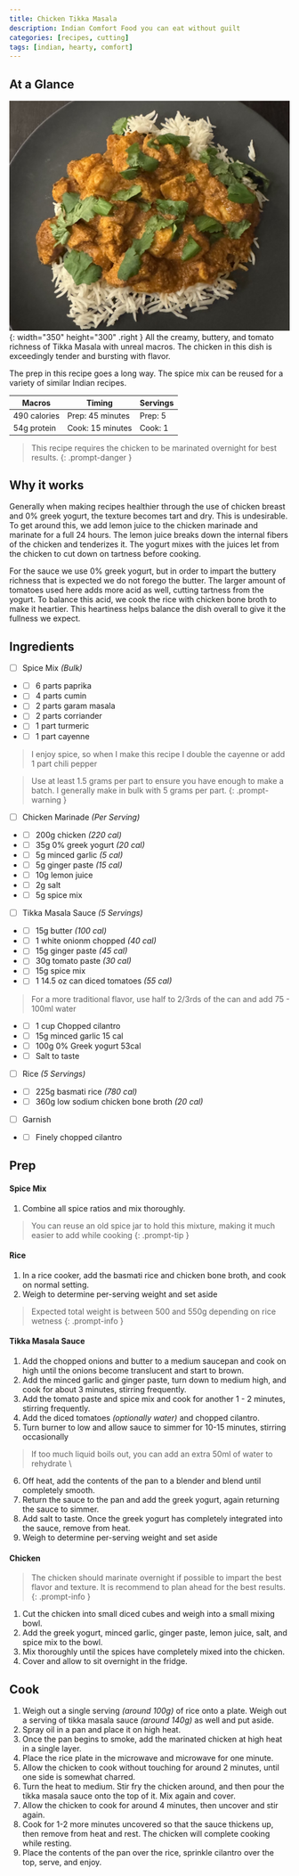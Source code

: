 ```yaml
---
title: Chicken Tikka Masala
description: Indian Comfort Food you can eat without guilt
categories: [recipes, cutting]
tags: [indian, hearty, comfort]
---
```

## At a Glance
![chicken-tikka-masala](/assets/img/tikkamasala.png){: width="350" height="300" .right }
All the creamy, buttery, and tomato richness of Tikka Masala with unreal macros. The chicken in this dish is exceedingly tender and bursting with flavor.

The prep in this recipe goes a long way. The spice mix can be reused for a variety of similar Indian recipes.


| Macros       | Timing           | Servings|
|--------------|------------------|---------|
| 490 calories | Prep: 45 minutes | Prep: 5 |
| 54g protein  | Cook: 15 minutes | Cook: 1 |

> This recipe requires the chicken to be marinated overnight for best results.
{: .prompt-danger }

## Why it works
Generally when making recipes healthier through the use of chicken breast and 0% greek yogurt, the texture becomes tart and dry. This is undesirable. To get around this, we add lemon juice to the chicken marinade and marinate for a full 24 hours. The lemon juice breaks down the internal fibers of the chicken and tenderizes it. The yogurt mixes with the juices let from the chicken to cut down on tartness before cooking.

For the sauce we use 0% greek yogurt, but in order to impart the buttery richness that is expected we do not forego the butter. The larger amount of tomatoes used here adds more acid as well, cutting tartness from the yogurt. To balance this acid, we cook the rice with chicken bone broth to make it heartier. This heartiness helps balance the dish overall to give it the fullness we expect.

## Ingredients

- [ ] Spice Mix _(Bulk)_
- - [ ] 6 parts paprika
- - [ ] 4 parts cumin
- - [ ] 2 parts garam masala
- - [ ] 2 parts corriander
- - [ ] 1 part turmeric
- - [ ] 1 part cayenne
> I enjoy spice, so when I make this recipe I double the cayenne or add 1 part chili pepper

> Use at least 1.5 grams per part to ensure you have enough to make a batch. I generally make in bulk with 5 grams per part.
{: .prompt-warning }

- [ ] Chicken Marinade _(Per Serving)_
- - [ ] 200g chicken _(220 cal)_
- - [ ] 35g 0% greek yogurt  _(20 cal)_
- - [ ] 5g minced garlic  _(5 cal)_
- - [ ] 5g ginger paste _(15 cal)_
- - [ ] 10g lemon juice
- - [ ] 2g salt
- - [ ] 5g spice mix

- [ ] Tikka Masala Sauce _(5 Servings)_
- - [ ] 15g butter _(100 cal)_
- - [ ] 1 white onionm chopped _(40 cal)_
- - [ ] 15g ginger paste _(45 cal)_
- - [ ] 30g tomato paste _(30 cal)_
- - [ ] 15g spice mix 
- - [ ] 1 14.5 oz can diced tomatoes _(55 cal)_
> For a more traditional flavor, use half to 2/3rds of the can and add 75 - 100ml water
- - [ ] 1 cup Chopped cilantro
- - [ ] 15g minced garlic 15 cal
- - [ ] 100g 0% Greek yogurt 53cal
- - [ ] Salt to taste

- [ ] Rice _(5 Servings)_
- - [ ] 225g basmati rice _(780 cal)_
- - [ ] 360g low sodium chicken bone broth _(20 cal)_

- [ ] Garnish
- - [ ] Finely chopped cilantro

## Prep
#### Spice Mix
1. Combine all spice ratios and mix thoroughly.

> You can reuse an old spice jar to hold this mixture, making it much easier to add while cooking
{: .prompt-tip }

#### Rice
1. In a rice cooker, add the basmati rice and chicken bone broth, and cook on normal setting.
2. Weigh to determine per-serving weight and set aside

> Expected total weight is between 500 and 550g depending on rice wetness
{: .prompt-info }

#### Tikka Masala Sauce
1. Add the chopped onions and butter to a medium saucepan and cook on high until the onions become translucent and start to brown.
2. Add the minced garlic and ginger paste, turn down to medium high, and cook for about 3 minutes, stirring frequently.
3. Add the tomato paste and spice mix and cook for another 1 - 2 minutes, stirring frequently.
4. Add the diced tomatoes _(optionally water)_ and chopped cilantro.
5. Turn burner to low and allow sauce to simmer for 10-15 minutes, stirring occasionally
> If too much liquid boils out, you can add an extra 50ml of water to rehydrate
\
6. Off heat, add the contents of the pan to a blender and blend until completely smooth.
7. Return the sauce to the pan and add the greek yogurt, again returning the sauce to simmer. 
8. Add salt to taste. Once the greek yogurt has completely integrated into the sauce, remove from heat.
9. Weigh to determine per-serving weight and set aside

#### Chicken
> The chicken should marinate overnight if possible to impart the best flavor and texture. It is recommend to plan ahead for the best results.
{: .prompt-info }

1. Cut the chicken into small diced cubes and weigh into a small mixing bowl.
2. Add the greek yogurt, minced garlic, ginger paste, lemon juice, salt, and spice mix to the bowl.
3. Mix thoroughly until the spices have completely mixed into the chicken.
4. Cover and allow to sit overnight in the fridge.

## Cook
1. Weigh out a single serving _(around 100g)_ of rice onto a plate. Weigh out a serving of tikka masala sauce _(around 140g)_ as well and put aside.
2. Spray oil in a pan and place it on high heat.
3. Once the pan begins to smoke, add the marinated chicken at high heat in a single layer.
4. Place the rice plate in the microwave and microwave for one minute.
5. Allow the chicken to cook without touching for around 2 minutes, until one side is somewhat charred.
6. Turn the heat to medium. Stir fry the chicken around, and then pour the tikka masala sauce onto the top of it. Mix again and cover.
7. Allow the chicken to cook for around 4 minutes, then uncover and stir again.
8. Cook for 1-2 more minutes uncovered so that the sauce thickens up, then remove from heat and rest. The chicken will complete cooking while resting.
9. Place the contents of the pan over the rice, sprinkle cilantro over the top, serve, and enjoy.
